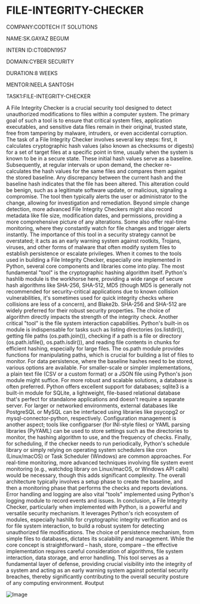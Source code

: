 # FILE-INTEGRITY-CHECKER

COMPANY:CODTECH IT SOLUTIONS

NAME:SK.GAYAZ BEGUM

INTERN ID:CT08DN1957

DOMAIN:CYBER SECURITY

DURATION:8 WEEKS

MENTOR:NEELA SANTOSH

TASK1:FILE-INTEGRITY-CHECKER

  A File Integrity Checker is a crucial security tool designed to detect unauthorized modifications to files within a computer system. The primary goal of such a tool is to ensure that critical system files, application executables, and sensitive data files remain in their original, trusted state, free from tampering by malware, intruders, or even accidental corruption. The task of a File Integrity Checker involves several key steps: first, it calculates cryptographic hash values (also known as checksums or digests) for a set of target files at a specific point in time, usually when the system is known to be in a secure state. These initial hash values serve as a baseline. Subsequently, at regular intervals or upon demand, the checker re-calculates the hash values for the same files and compares them against the stored baseline. Any discrepancy between the current hash and the baseline hash indicates that the file has been altered. This alteration could be benign, such as a legitimate software update, or malicious, signaling a compromise. The tool then typically alerts the user or administrator to the change, allowing for investigation and remediation. Beyond simple change detection, more advanced File Integrity Checkers might also record metadata like file size, modification dates, and permissions, providing a more comprehensive picture of any alterations. Some also offer real-time monitoring, where they constantly watch for file changes and trigger alerts instantly. The importance of this tool in a security strategy cannot be overstated; it acts as an early warning system against rootkits, Trojans, viruses, and other forms of malware that often modify system files to establish persistence or escalate privileges.
When it comes to the tools used in building a File Integrity Checker, especially one implemented in Python, several core components and libraries come into play. The most fundamental "tool" is the cryptographic hashing algorithm itself. Python's hashlib module is the workhorse here, providing a wide range of secure hash algorithms like SHA-256, SHA-512, MD5 (though MD5 is generally not recommended for security-critical applications due to known collision vulnerabilities, it's sometimes used for quick integrity checks where collisions are less of a concern), and Blake2b. SHA-256 and SHA-512 are widely preferred for their robust security properties. The choice of algorithm directly impacts the strength of the integrity check. Another critical "tool" is the file system interaction capabilities. Python's built-in os module is indispensable for tasks such as listing directories (os.listdir()), getting file paths (os.path.join()), checking if a path is a file or directory (os.path.isfile(), os.path.isdir()), and reading file contents in chunks for efficient hashing, especially for large files. The os.path module provides functions for manipulating paths, which is crucial for building a list of files to monitor. For data persistence, where the baseline hashes need to be stored, various options are available. For smaller-scale or simpler implementations, a plain text file (CSV or a custom format) or a JSON file using Python's json module might suffice. For more robust and scalable solutions, a database is often preferred. Python offers excellent support for databases; sqlite3 is a built-in module for SQLite, a lightweight, file-based relational database that's perfect for standalone applications and doesn't require a separate server. For larger or networked environments, external databases like PostgreSQL or MySQL can be interfaced using libraries like psycopg2 or mysql-connector-python, respectively. Configuration management is another aspect; tools like configparser (for INI-style files) or YAML parsing libraries (PyYAML) can be used to store settings such as the directories to monitor, the hashing algorithm to use, and the frequency of checks. Finally, for scheduling, if the checker needs to run periodically, Python's schedule library or simply relying on operating system schedulers like cron (Linux/macOS) or Task Scheduler (Windows) are common approaches. For real-time monitoring, more advanced techniques involving file system event monitoring (e.g., watchdog library on Linux/macOS, or Windows API calls) would be necessary, though this adds significant complexity. The overall architecture typically involves a setup phase to create the baseline, and then a monitoring phase that performs the checks and reports deviations. Error handling and logging are also vital "tools" implemented using Python's logging module to record events and issues.
In conclusion, a File Integrity Checker, particularly when implemented with Python, is a powerful and versatile security mechanism. It leverages Python's rich ecosystem of modules, especially hashlib for cryptographic integrity verification and os for file system interaction, to build a robust system for detecting unauthorized file modifications. The choice of persistence mechanism, from simple files to databases, dictates its scalability and management. While the core concept is straightforward – hash, store, compare – the effective implementation requires careful consideration of algorithms, file system interaction, data storage, and error handling. This tool serves as a fundamental layer of defense, providing crucial visibility into the integrity of a system and acting as an early warning system against potential security breaches, thereby significantly contributing to the overall security posture of any computing environment.
#output

![Image](https://github.com/user-attachments/assets/1d759cd5-bf4d-495a-86ce-240fce3dac64)
